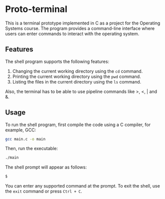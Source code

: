 # Proto-terminal

This is a terminal prototype implemented in C as a project for the Operating Systems course. The program provides a command-line interface where users can enter commands to interact with the operating system.

## Features
The shell program supports the following features:

1. Changing the current working directory using the `cd` command.
2. Printing the current working directory using the `pwd` command.
3. Listing the files in the current directory using the `ls` command.

Also, the terminal has to be able to use pipeline commands like >, <, | and &.

## Usage
To run the shell program, first compile the code using a C compiler, for example, GCC:
```bash
gcc main.c -o main
```

Then, run the executable:
```bash
./main
```

The shell prompt will appear as follows:
```bash
$
```

You can enter any supported command at the prompt. To exit the shell, use the `exit` command or press `Ctrl + C`.
